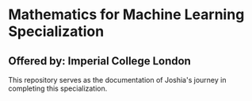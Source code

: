 # Mathematics for Machine Learning Specialization

## Offered by: Imperial College London

This repository serves as the documentation of Joshia's journey in completing this specialization.
